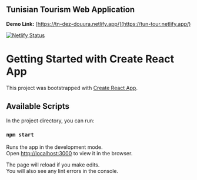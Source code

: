 ## Tunisian Tourism Web Application 

**Demo Link:** [https://tn-dez-douura.netlify.app/](https://tun-tour.netlify.app/)

[![Netlify Status](https://api.netlify.com/api/v1/badges/074ba47d-e1c2-4ab2-ad64-9ca499779b78/deploy-status)](https://app.netlify.com/sites/tn-dez-douura/deploys)


# Getting Started with Create React App

This project was bootstrapped with [Create React App](https://github.com/facebook/create-react-app).

## Available Scripts

In the project directory, you can run:

### `npm start`

Runs the app in the development mode.\
Open [http://localhost:3000](http://localhost:3000) to view it in the browser.

The page will reload if you make edits.\
You will also see any lint errors in the console.


